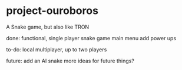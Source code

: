 # project-ouroboros

A Snake game, but also like TRON

done:
  functional, single player snake game
  main menu
  add power ups

to-do:
  local multiplayer, up to two players

future:
  add an AI snake
  more ideas for future things?
